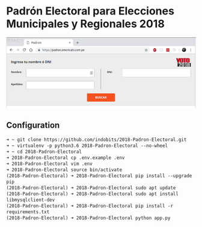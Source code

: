
# Padrón Electoral para Elecciones Municipales y Regionales 2018

![alt text](https://github.com/indobits/2018-Padron-Electoral/raw/master/img/web.png "Padrón")

## Configuration

```
➜ ~ git clone https://github.com/indobits/2018-Padron-Electoral.git
➜ ~ virtualenv -p python3.6 2018-Padron-Electoral --no-wheel
➜ ~ cd 2018-Padron-Electoral
➜ 2018-Padron-Electoral cp .env.example .env
➜ 2018-Padron-Electoral vim .env
➜ 2018-Padron-Electoral source bin/activate
(2018-Padron-Electoral) ➜ 2018-Padron-Electoral pip install --upgrade pip
(2018-Padron-Electoral) ➜ 2018-Padron-Electoral sudo apt update
(2018-Padron-Electoral) ➜ 2018-Padron-Electoral sudo apt install libmysqlclient-dev
(2018-Padron-Electoral) ➜ 2018-Padron-Electoral pip install -r requirements.txt
(2018-Padron-Electoral) ➜ 2018-Padron-Electoral python app.py
```
